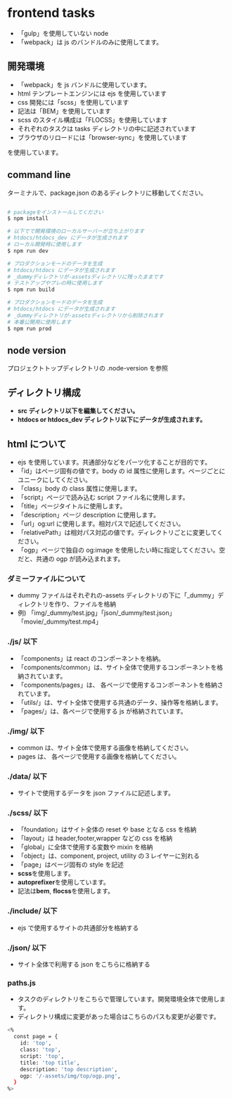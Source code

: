 # frontend tasks

- 「gulp」を使用していない node
- 「webpack」は js のバンドルのみに使用してます。

## 開発環境

- 「webpack」を js バンドルに使用しています。
- html テンプレートエンジンには ejs を使用しています
- css 開発には「scss」を使用しています
- 記法は「BEM」を使用しています
- scss のスタイル構成は「FLOCSS」を使用しています
- それぞれのタスクは tasks ディレクトリの中に記述されています
- ブラウザのリロードには「browser-sync」を使用しています

を使用しています。

## command line

ターミナルで、package.json のあるディレクトリに移動してください。

```bash

# packageをインストールしてください
$ npm install

# 以下でで開発環境のローカルサーバーが立ち上がります
# htdocs/htdocs_dev にデータが生成されます
# ローカル開発時に使用します
$ npm run dev

# プロダクションモードのデータを生成
# htdocs/htdocs にデータが生成されます
# _dummyディレクトリが-assetsディレクトリに残ったままです
# テストアップやプレの時に使用します
$ npm run build

# プロダクションモードのデータを生成
# htdocs/htdocs にデータが生成されます
# _dummyディレクトリが-assetsディレクトリから削除されます
# 本番公開用に使用します
$ npm run prod

```

## node version

プロジェクトトップディレクトリの .node-version を参照

## ディレクトリ構成

- **src ディレクトリ以下を編集してください。**
- **htdocs or htdocs_dev ディレクトリ以下にデータが生成されます。**

## html について

- ejs を使用しています。共通部分などをパーツ化することが目的です。
- 「id」はページ固有の値です。body の id 属性に使用します。ページごとにユニークにしてください。
- 「class」body の class 属性に使用します。
- 「script」ページで読み込む script ファイル名に使用します。
- 「title」ページタイトルに使用します。
- 「description」ページ description に使用します。
- 「url」og:url に使用します。相対パスで記述してください。
- 「relativePath」は相対パス対応の値です。ディレクトリごとに変更してください。
- 「ogp」ページで独自の og:image を使用したい時に指定してください。空だと、共通の ogp が読み込まれます。

### ダミーファイルについて

- dummy ファイルはそれぞれの-assets ディレクトリの下に「\_dummy」ディレクトリを作り、ファイルを格納
- 例) 「img/\_dummy/test.jpg」「json/\_dummy/test.json」「movie/\_dummy/test.mp4」

### ./js/ 以下

- 「components」は react のコンポーネントを格納。
- 「components/common」は、サイト全体で使用するコンポーネントを格納されています。
- 「components/pages」は、 各ページで使用するコンポーネントを格納されています。
- 「utils/」は、サイト全体で使用する共通のデータ、操作等を格納します。
- 「pages/」は、各ページで使用する js が格納されています。

### ./img/ 以下

- common は、サイト全体で使用する画像を格納してください。
- pages は、 各ページで使用する画像を格納してください。

### ./data/ 以下

- サイトで使用するデータを json ファイルに記述します。

### ./scss/ 以下

- 「foundation」はサイト全体の reset や base となる css を格納
- 「layout」は header,footer,wrapper などの css を格納
- 「global」に全体で使用する変数や mixin を格納
- 「object」は、component, project, utility の３レイヤーに別れる
- 「page」はページ固有の style を記述
- **scss**を使用します。
- **autoprefixer**を使用しています。
- 記法は**bem**, **flocss**を使用します。

### ./include/ 以下

- ejs で使用するサイトの共通部分を格納する

### ./json/ 以下

- サイト全体で利用する json をこちらに格納する

### paths.js

- タスクのディレクトリをこちらで管理しています。開発環境全体で使用します。
- ディレクトリ構成に変更があった場合はこちらのパスも変更が必要です。

```bash
<%
  const page = {
    id: 'top',
    class: 'top',
    script: 'top',
    title: 'top title',
    description: 'top description',
    ogp: '/-assets/img/top/ogp.png',
  }
%>

```
